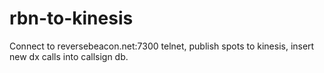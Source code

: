 # rbn-to-kinesis
Connect to reversebeacon.net:7300 telnet, publish spots to kinesis, insert new dx calls into callsign db.
